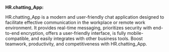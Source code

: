 **HR.chatting_App:**  

HR.chatting_App is a modern and user-friendly chat application designed to facilitate effective communication in the workplace or remote work environment. It provides real-time messaging, prioritizes security with end-to-end encryption, offers a user-friendly interface, is fully mobile-compatible, and easily integrates with other business tools. Boost teamwork, productivity, and competitiveness with HR.chatting_App.
